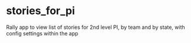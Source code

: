 stories_for_pi
==============

  Rally app to view list of stories for 2nd level PI, by team and by state, with config settings within the app
